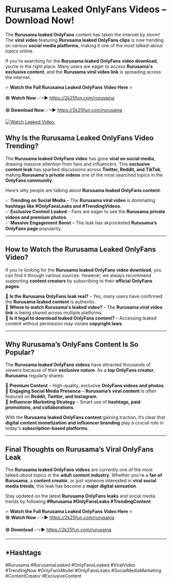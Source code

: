 # Rurusama Leaked OnlyFans Videos – Download Now!

The **Rurusama leaked OnlyFans** content has taken the internet by storm! The **viral video** featuring **Rurusama leaked OnlyFans clips** is now trending on various **social media platforms**, making it one of the most talked-about topics online.  

If you're searching for the **Rurusama leaked OnlyFans video download**, you’re in the right place. Many users are eager to access **Rurusama's exclusive content**, and the **Rurusama viral video link** is spreading across the internet.  

🔥 **Watch the Full Rurusama Leaked OnlyFans Video Here** 🔥  

🟢 **Watch Now** ✅=► https://2k25fun.com/rurusama

🟢 **Download Now** ✅=► https://2k25fun.com/rurusama

[![Watch Leaked Video.](https://miro.medium.com/v2/resize:fit:828/format:webp/1*cilzJN44JGOrTw9NJCrNHA.gif "Watch Leaked Video")](https://2k25fun.com/rurusama)

## **Why Is the Rurusama Leaked OnlyFans Video Trending?**  

The **Rurusama leaked OnlyFans video** has gone **viral on social media**, drawing massive attention from fans and influencers. This **exclusive content leak** has sparked discussions across **Twitter, Reddit, and TikTok**, making **Rurusama's private videos** one of the most searched topics in the **OnlyFans community**.  

Here’s why people are talking about **Rurusama leaked OnlyFans content**:  

✅ **Trending on Social Media** – The **Rurusama viral video** is dominating **hashtags like #OnlyFansLeaks and #TrendingVideos**.  
✅ **Exclusive Content Leaked** – Fans are eager to see the **Rurusama private videos and premium photos**.  
✅ **Massive Engagement Boost** – The leak has skyrocketed **Rurusama’s OnlyFans page** popularity.  

---

## **How to Watch the Rurusama Leaked OnlyFans Video?**  

If you're looking for the **Rurusama leaked OnlyFans video download**, you can find it through various sources. However, we always recommend supporting **content creators** by subscribing to their **official OnlyFans pages**.  

🔹 **Is the Rurusama OnlyFans leak real?** – Yes, many users have confirmed the **Rurusama leaked content** is authentic.  
🔹 **Where to watch Rurusama's leaked video?** – The **Rurusama viral video link** is being shared across multiple platforms.  
🔹 **Is it legal to download leaked OnlyFans content?** – Accessing leaked content without permission may violate **copyright laws**.  

---

## **Why Rurusama’s OnlyFans Content Is So Popular?**  

The **Rurusama leaked OnlyFans videos** have attracted thousands of viewers because of their **exclusive nature**. As a **top OnlyFans creator**, **Rurusama** regularly shares:  

📌 **Premium Content** – High-quality, exclusive **OnlyFans videos and photos**.  
📌 **Engaging Social Media Presence** – **Rurusama’s viral content** is often featured on **Reddit, Twitter, and Instagram**.  
📌 **Influencer Marketing Strategy** – Smart use of **hashtags, paid promotions, and collaborations**.  

With the **Rurusama leaked OnlyFans content** gaining traction, it’s clear that **digital content monetization and influencer branding** play a crucial role in today's **subscription-based platforms**.  

---

## **Final Thoughts on Rurusama’s Viral OnlyFans Leak**  

The **Rurusama leaked OnlyFans videos** are currently one of the most talked-about topics in the **adult content industry**. Whether you're a **fan of Rurusama**, a **content creator**, or just someone interested in **viral social media trends**, this leak has become a **major digital sensation**.  

Stay updated on the latest **Rurusama OnlyFans leaks** and social media trends by following **#Rurusama #OnlyFansLeaks #TrendingContent**.  

🔥 **Watch the Full Rurusama Leaked OnlyFans Video Here** 🔥  
🟢 **Watch Now** ✅=► https://2k25fun.com/rurusama

🟢 **Download** ✅=► https://2k25fun.com/rurusama

---

## *Hashtags
#Rurusama #RurusamaLeaked #OnlyFansLeaked #ViralVideo #TrendingNow #OnlyFansModel #OnlyFansLeaks #SocialMediaMarketing #ContentCreator #ExclusiveContent  
